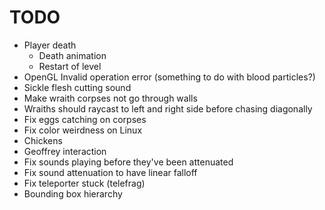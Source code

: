 # TODO
- Player death
    - Death animation
    - Restart of level
- OpenGL Invalid operation error (something to do with blood particles?)
- Sickle flesh cutting sound
- Make wraith corpses not go through walls
- Wraiths should raycast to left and right side before chasing diagonally
- Fix eggs catching on corpses
- Fix color weirdness on Linux
- Chickens
- Geoffrey interaction
- Fix sounds playing before they've been attenuated
- Fix sound attenuation to have linear falloff
- Fix teleporter stuck (telefrag)
- Bounding box hierarchy